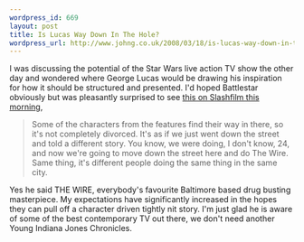 ```yaml
--- 
wordpress_id: 669
layout: post
title: Is Lucas Way Down In The Hole?
wordpress_url: http://www.johng.co.uk/2008/03/18/is-lucas-way-down-in-the-hole/
---
```

I was discussing the potential of the Star Wars live action TV show the other day and wondered where George Lucas would be drawing his inspiration for how it should be structured and presented. I'd hoped Battlestar obviously but was pleasantly surprised to see <a href="http://www.slashfilm.com/2008/03/18/george-lucas-talks-live-action-star-wars-tv-series/">this on Slashfilm this morning</a>,

> Some of the characters from the features find their way in there, so it's not completely divorced. It's as if we just went down the street and told a different story. You know, we were doing, I don't know, 24, and now we're going to move down the street here and do The Wire. Same thing, it's different people doing the same thing in the same city.

Yes he said THE WIRE, everybody's favourite Baltimore based drug busting masterpiece. My expectations have significantly increased in the hopes they can pull off a character driven tightly nit story. I'm just glad he is aware of some of the best contemporary TV out there, we don't need another Young Indiana Jones Chronicles.
